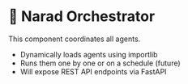 # 🧠 Narad Orchestrator

This component coordinates all agents.

- Dynamically loads agents using importlib
- Runs them one by one or on a schedule (future)
- Will expose REST API endpoints via FastAPI